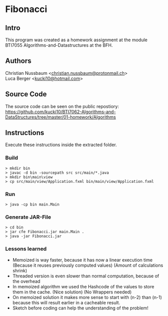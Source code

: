 # Fibonacci #

## Intro
This program was created as a homework assignment at the module BTI7055 Algorithms-and-Datastructures at the BFH.

## Authors
Christian Nussbaum \<christian.nussbaum@protonmail.ch\> <br>
Luca Berger \<kucki10@hotmail.com\>

## Source Code
The source code can be seen on the public repostiory:
https://github.com/kucki10/BTI7062-Algorithms-and-DataStructures/tree/master/01-homework/Algorithms

## Instructions
Execute these instructions inside the extracted folder. 

### Build
```
> mkdir bin
> javac -d bin -sourcepath src src/main/*.java
> mkdir bin\main\view
> cp src/main/view/Application.fxml bin/main/view/Application.fxml
```
### Run
```
> java -cp bin main.Main 
```

### Generate JAR-File
```
> cd bin
> jar cfe Fibonacci.jar main.Main .
> java -jar Fibonacci.jar
```

### Lessons learned
- Memoized is way faster, because it has now a linear execution time
  (Because it reuses previously computed values)
  (Amount of calculations shrink)
- Threaded version is even slower than normal computation, because of the overhead
- In memoized algorithm we used the Hashcode of the values to store them in the cache. (Nice solution)
  (No Wrappers needed)
- On memoized solution it makes more sense to start with (n-2) than (n-1) 
  because this will result earlier in a cacheable result.
- Sketch before coding can help the understanding of the problem!